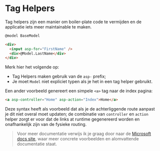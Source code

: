   # Tag Helpers
Tag helpers zijn een manier om boiler-plate code te vermijden en de applicatie iets meer maintainable te maken.

```html
@model BaseModel

<div>
  <input asp-for="FirstName" />
  <div>@Model.LastName</div>
</div>
```

Merk hier het volgende op:
* Tag Helpers maken gebruik van de `asp-` prefix;
* Je moet `Model` niet expliciet typen als je het in een tag helper gebruikt.

Een ander voorbeeld genereert een simpele `<a>` tag naar de index pagina:

```html
<a asp-controller="Home" asp-action="Index">Home</a>
```

Deze syntax heeft als voorbeeld dat als je de achterliggende route aanpast je dit niet overal moet updaten; de combinatie van `controller` en `action` helper zorgt er voor dat de links at runtime gegenereerd worden en onafhankelijk zijn van de fysieke routing.

> Voor meer documentatie verwijs ik je graag door naar de [Microsoft docs site](https://docs.microsoft.com/en-us/aspnet/core/mvc/views/tag-helpers/built-in/?view=aspnetcore-2.1), waar meer concrete voorbeelden en alomvattende documentatie staat.